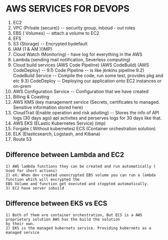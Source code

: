 # AWS SERVICES FOR DEVOPS

1) EC2
2) VPC (Private (secure)) -- security group, inboud - out roles
3) EBS ( Volumes) -- attach a volume to EC2
4) EFS
5) S3 (Storage) -- Encrypted bydefault
6) IAM (1 & AM )(IMP)
7) Cloud Watch (Monitoring) - have log for everything in the AWS
8) Lambda (sending mail notification, Severless computing)
9) Cloud build services (AWS Code Pipeline) (AWS CodeBuild) (AWS CodeDeploy) --
9.1) Code Pipeline -- is like jenkins pipeline
9.2) CodeBuild Service -- Compile the code, run some test, provides pkg and etc
9.3) CodeDeploy -- Deploying our application onto EC2 instances or on-prem
10) AWS Configuration Service -- Configuration that we have created
11) Billing & Coasting
12) AWS KMS (key management service (Secrets, certificates to managed. Sensitive information stored here)
13) CloudTrail (Enable operation and risk aduiting) -- Stores the info of API logs (30 days ago) api activites and perserves logs for 30 days like that.
14) AWS EKS (ELastic Kubernetes Service) (imp)
15) Forgate ( Without kubernetes) ECS (Container orchestration solution)
16) ELK (Elasticsearch, Logstash, and Kibana)
17) Route 53

Difference between Lambda and EC2
--
```
1) AWS lambda functions they can be created and run automatically ( Used for short actions)
2) eX: When dev created unencrypted EBS volume you can run a lambda function which will encrypted the
EBS Volume and function get executed and stoppted automatically.
3) EC2 have server inbuild
```

Difference between EKS vs ECS
--
```
1) Both of them are container orchestration, But ECS is a AWS proprietary solution AWS has the build the solution
by their own.   
2) EKS is the managed kubernets service. Providing kubernets as a managed service
```
